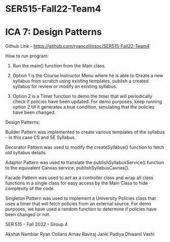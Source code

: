 # SER515-Fall22-Team4
# ICA 7: Design Patterns

Github Link - https://github.com/ryancollinsnc/SER515-Fall22-Team4

How to run program:

1) Run the main() function from the Main class.

2) Option 1 is the Course Instructor Menu where he is able to Create a new syllabus from scratch using existing templates, publish a created syllabus for review or modify an existing syllabus.

3) Option 2 is a Timer function to demo the timer that will periodically check if policies have been updated. For demo purposes, keep running option 2 till it generates a true condition, simulating that the policies have been changed.



Design Patterns:

Builder Pattern was implemented to create various templates of the syllabus - in this case CS and SE Syllabus.

Decorator Pattern was used to modify the createSyllabus() function to fetch old syllabus details.

Adaptor Pattern was used to translate the publishSyllabusService() function to the equivalent Canvas service, publishSyllabusCavnas().

Facade Pattern was used to act as a controller class and wrap all class functions in a single class for easy access by the Main Class to hide complexity of the code.

Singleton Pattern was used to implement a University Policies class that uses a timer that will fetch policies from an external source. For demo purposes, we have used a random function to determine if policies have been changed or not.



SER 515 - Fall 2022 - Group 4

Akshat Nambiar
Ryan Collans
Arnav Raviraj
Janki Padiya
Dhwanil Vashi
